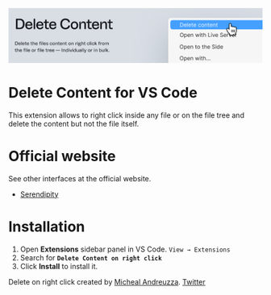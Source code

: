 

![banner](/images/githubHeader.png)
# Delete Content for VS Code
This extension allows to right click inside any file or on the file tree and delete the content but not the file itself.


# Official website
See other interfaces at the official website.
-  [Serendipity](https://www.michaelandreuzza.com/vscode/delete-on-right-click/)

# Installation

1. Open **Extensions** sidebar panel in VS Code. `View → Extensions`
2. Search for **`Delete Content on right click`**
3. Click **Install** to install it.


Delete on right click created by [Micheal Andreuzza](https://github.com/michael-andreuzza).
[Twitter](https://twitter.com/Mike_Andreuzza)